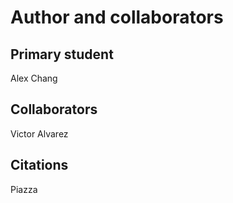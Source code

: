 Author and collaborators
========================

Primary student
---------------
Alex Chang


Collaborators
-------------
Victor Alvarez


Citations
---------
Piazza
